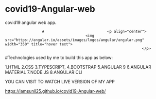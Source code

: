 # covid19-Angular-web
covid19 angular web app.
                                                
                     #                             <p align="center">
                                         <img src="https://angular.io/assets/images/logos/angular/angular.png" width="350" title="hover text">
                                                                   </p>
                                                
                                                
#Technologies used by me to build this app as below:

1.HTML
2.CSS
3.TYPESCRIPT,
4.BOOTSTRAP
5.ANGULAR 9
6.ANGULAR MATERIAL
7.NODE.JS
8.ANGULAR CLI


YOU CAN VISIT TO WATCH LIVE VERSION OF MY APP


https://iamsunil25.github.io/covid19-Angular-web/
